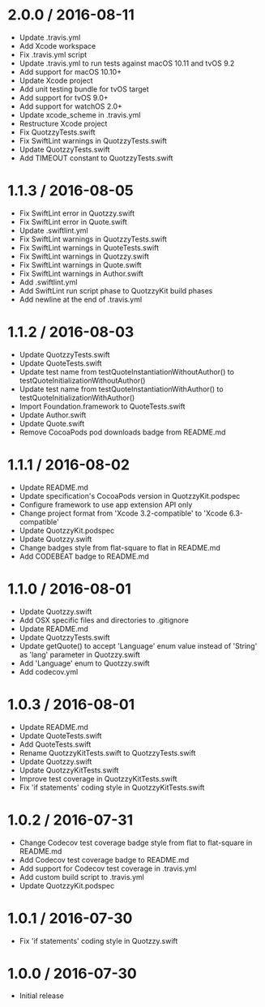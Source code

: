 2.0.0 / 2016-08-11
==================

* Update .travis.yml
* Add Xcode workspace
* Fix .travis.yml script
* Update .travis.yml to run tests against macOS 10.11 and tvOS 9.2
* Add support for macOS 10.10+
* Update Xcode project
* Add unit testing bundle for tvOS target
* Add support for tvOS 9.0+
* Add support for watchOS 2.0+
* Update xcode_scheme in .travis.yml
* Restructure Xcode project
* Fix QuotzzyTests.swift
* Fix SwiftLint warnings in QuotzzyTests.swift
* Update QuotzzyTests.swift
* Add TIMEOUT constant to QuotzzyTests.swift

1.1.3 / 2016-08-05
==================

* Fix SwiftLint error in Quotzzy.swift
* Fix SwiftLint error in Quote.swift
* Update .swiftlint.yml
* Fix SwiftLint warnings in QuotzzyTests.swift
* Fix SwiftLint warnings in QuoteTests.swift
* Fix SwiftLint warnings in Quotzzy.swift
* Fix SwiftLint warnings in Quote.swift
* Fix SwiftLint warnings in Author.swift
* Add .swiftlint.yml
* Add SwiftLint run script phase to QuotzzyKit build phases
* Add newline at the end of .travis.yml

1.1.2 / 2016-08-03
==================

* Update QuotzzyTests.swift
* Update QuoteTests.swift
* Update test name from testQuoteInstantiationWithoutAuthor() to testQuoteInitializationWithoutAuthor()
* Update test name from testQuoteInstantiationWithAuthor() to testQuoteInitializationWithAuthor()
* Import Foundation.framework to QuoteTests.swift
* Update Author.swift
* Update Quote.swift
* Remove CocoaPods pod downloads badge from README.md

1.1.1 / 2016-08-02
==================

* Update README.md
* Update specification's CocoaPods version in QuotzzyKit.podspec
* Configure framework to use app extension API only
* Change project format from 'Xcode 3.2-compatible' to 'Xcode 6.3-compatible'
* Update QuotzzyKit.podspec
* Update Quotzzy.swift
* Change badges style from flat-square to flat in README.md
* Add CODEBEAT badge to README.md

1.1.0 / 2016-08-01
==================

* Update Quotzzy.swift
* Add OSX specific files and directories to .gitignore
* Update README.md
* Update QuotzzyTests.swift
* Update getQuote() to accept 'Language' enum value instead of 'String' as 'lang' parameter in Quotzzy.swift
* Add 'Language' enum to Quotzzy.swift
* Add codecov.yml

1.0.3 / 2016-08-01
==================

* Update README.md
* Update QuoteTests.swift
* Add QuoteTests.swift
* Rename QuotzzyKitTests.swift to QuotzzyTests.swift
* Update Quotzzy.swift
* Update QuotzzyKitTests.swift
* Improve test coverage in QuotzzyKitTests.swift
* Fix 'if statements' coding style in QuotzzyKitTests.swift

1.0.2 / 2016-07-31
==================

* Change Codecov test coverage badge style from flat to flat-square in README.md
* Add Codecov test coverage badge to README.md
* Add support for Codecov test coverage in .travis.yml
* Add custom build script to .travis.yml
* Update QuotzzyKit.podspec

1.0.1 / 2016-07-30
==================

* Fix 'if statements' coding style in Quotzzy.swift

1.0.0 / 2016-07-30
==================

* Initial release

